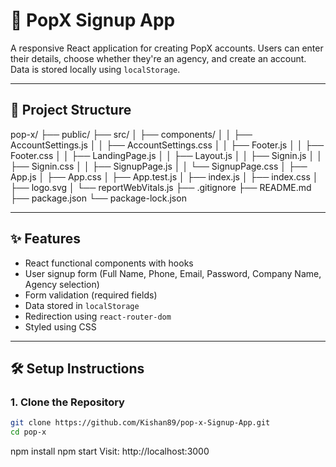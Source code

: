 # 🚀 PopX Signup App

A responsive React application for creating PopX accounts. Users can enter their details, choose whether they're an agency, and create an account. Data is stored locally using `localStorage`.

---

## 📁 Project Structure

pop-x/
├── public/
├── src/
│ ├── components/
│ │ ├── AccountSettings.js
│ │ ├── AccountSettings.css
│ │ ├── Footer.js
│ │ ├── Footer.css
│ │ ├── LandingPage.js
│ │ ├── Layout.js
│ │ ├── Signin.js
│ │ ├── Signin.css
│ │ ├── SignupPage.js
│ │ └── SignupPage.css
│ ├── App.js
│ ├── App.css
│ ├── App.test.js
│ ├── index.js
│ ├── index.css
│ ├── logo.svg
│ └── reportWebVitals.js
├── .gitignore
├── README.md
├── package.json
└── package-lock.json

---

## ✨ Features

- React functional components with hooks
- User signup form (Full Name, Phone, Email, Password, Company Name, Agency selection)
- Form validation (required fields)
- Data stored in `localStorage`
- Redirection using `react-router-dom`
- Styled using CSS

---

## 🛠️ Setup Instructions

### 1. Clone the Repository

```bash
git clone https://github.com/Kishan89/pop-x-Signup-App.git
cd pop-x
```

npm install
npm start
Visit: http://localhost:3000
